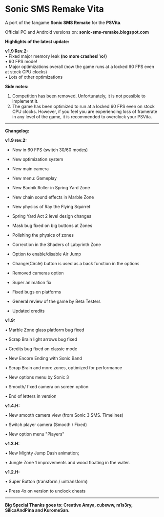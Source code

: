 # Sonic SMS Remake Vita

A port of the fangame **Sonic SMS Remake** for the **PSVita**.

Official PC and Android versions on: **sonic-sms-remake.blogspot.com**

**Highlights of the latest update:**

**v1.9 Rev.2:**
<br>
• Fixed major memory leak **(no more crashes! \o/)**
<br>
• 60 FPS mode!
<br>
• Major optimizations overall (now the game runs at a locked 60 FPS even at stock CPU clocks)
<br>
• Lots of other optimizations

**Side notes:**

1. Competition has been removed. Unfortunately, it is not possible to implement it.
2. The game has been optimized to run at a locked 60 FPS even on stock CPU clocks. However, if you feel you are experiencing loss of framerate in any level of the game, it is recommended to overclock your PSVita.

--------------------

**Changelog:**


**v1.9 rev.2:**

- Now in 60 FPS (switch 30/60 modes)

- New optimization system

- New main camera

- New menu: Gameplay

- New Badnik Roller in Spring Yard Zone

- New chain sound effects in Marble Zone

-  New physics of Ray the Flying Squirrel

- Spring Yard Act 2 level design changes

- Mask bug fixed on big buttons at Zones

- Polishing the physics of zones

- Correction in the Shaders of Labyrinth Zone

- Option to enable/disable Air Jump

- Change(Circle) button is used as a back function in the options

- Removed cameras option

- Super animation fix

- Fixed bugs on platforms

- General review of the game by Beta Testers

- Updated credits


**v1.9:**

• Marble Zone glass platform bug fixed

• Scrap Brain light arrows bug fixed

• Credits bug fixed on classic mode

• New Encore Ending with Sonic Band

• Scrap Brain and more zones, optimized for performance

• New options menu by Sonic 3

• Smooth/ fixed camera on screen option

• End of letters in version


**v1.4.H:**

• New smooth camera view (from Sonic 3 SMS. Timelines)

• Switch player camera (Smooth / Fixed)

• New option menu "Players"


**v1.3.H:**

• New Mighty Jump Dash animation;

• Jungle Zone 1 improvements and wood floating in the water.


**v1.2.H:**

• Super Button (transform / untransform)

• Press 4x on version to unclock cheats

------------------------

**Big Special Thanks goes to: Creative Araya, cubeww, m1s3ry, SilicaAndPina and KuromeSan.**
